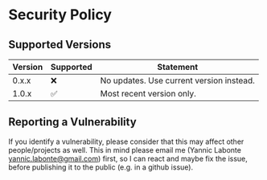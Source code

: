 # Security Policy

## Supported Versions

| Version | Supported          | Statement                                |
| ------- | ------------------ | ---------------------------------------- |
| 0.x.x   | :x:                | No updates. Use current version instead. |
| 1.0.x   | :white_check_mark: | Most recent version only.                |

## Reporting a Vulnerability

If you identify a vulnerability, please consider that this may affect other
people/projects as well. This in mind please email me (Yannic Labonte
<yannic.labonte@gmail.com>) first, so I can react and maybe fix the issue,
before publishing it to the public (e.g. in a github issue).

